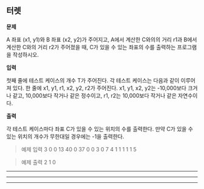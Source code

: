 ## 터렛

**문제**

A 좌표 (x1, y1)와 B 좌표 (x2, y2)가 주어지고, 
A에서 계산한 C와의의 거리 r1과 B에서 계산한 C와의 거리 r2가 주어졌을 때, 
C가 있을 수 있는 좌표의 수를 출력하는 프로그램을 작성하시오.

**입력**

첫째 줄에 테스트 케이스의 개수 T가 주어진다. 각 테스트 케이스는 다음과 같이 이루어져 있다.
한 줄에 x1, y1, r1, x2, y2, r2가 주어진다. x1, y1, x2, y2는 -10,000보다 크거나 같고, 
10,000보다 작거나 같은 정수이고, r1, r2는 10,000보다 작거나 같은 자연수이다.

**출력**

각 테스트 케이스마다 좌표 C가 있을 수 있는 위치의 수를 출력한다. 
만약 C가 있을 수 있는 위치의 개수가 무한대일 경우에는 -1을 출력한다.


> 예제 입력
3
0 0 13 40 0 37
0 0 3 0 7 4
1 1 1 1 1 5

> 예제 출력
2
1
0

***
---
___ 
